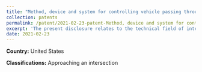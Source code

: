 ```yaml
---
title: "Method, device and system for controlling vehicle passing through intersection"
collection: patents
permalink: /patent/2021-02-23-patent-Method, device and system for controlling vehicle passing through intersection
excerpt: 'The present disclosure relates to the technical field of intelligent driving, and in particular to a method, a device and a system for controlling a vehicle passing through an intersection.'
date: 2021-02-23
---
```


**Country:** United States

**Classifications:** Approaching an intersection
